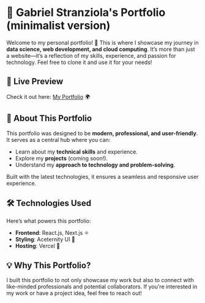 # 🌟 Gabriel Stranziola's Portfolio (minimalist version) 

Welcome to my personal portfolio! 🚀 This is where I showcase my journey in **data science, web development, and cloud computing**. It’s more than just a website—it’s a reflection of my skills, experience, and passion for technology. Feel free to clone it and use it for your needs!

## 🔗 Live Preview
Check it out here: [My Portfolio](https://my-portfolio-eight-sage-49.vercel.app/) 🌍

## 📌 About This Portfolio
This portfolio was designed to be **modern, professional, and user-friendly**. It serves as a central hub where you can:
- Learn about my **technical skills** and experience.
- Explore my **projects** (coming soon!).
- Understand my **approach to technology and problem-solving**.

Built with the latest technologies, it ensures a seamless and responsive user experience.

## 🛠️ Technologies Used
Here’s what powers this portfolio:
- **Frontend**: React.js, Next.js ⚛️
- **Styling**: Aceternity UI 🎨
- **Hosting**: Vercel 🚀

## 💡 Why This Portfolio?
I built this portfolio to not only showcase my work but also to connect with like-minded professionals and potential collaborators. If you're interested in my work or have a project idea, feel free to reach out!




